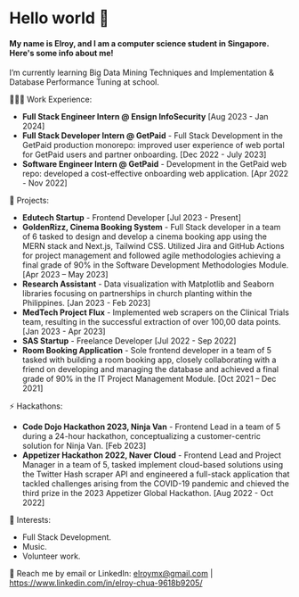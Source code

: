 # Hello world 👋 
#### My name is Elroy, and I am a computer science student in Singapore. Here's some info about me!
I’m currently learning Big Data Mining Techniques and Implementation & Database Performance Tuning at school.

👨🏻‍💻 Work Experience:
- **Full Stack Engineer Intern @ Ensign InfoSecurity** [Aug 2023 - Jan 2024]
- **Full Stack Developer Intern @ GetPaid** - Full Stack Development in the GetPaid production monorepo: improved user experience of web portal for GetPaid users and partner onboarding. [Dec 2022 - July 2023]
- **Software Engineer Intern @ GetPaid** - Development in the GetPaid web repo: developed a cost-effective onboarding web application. [Apr 2022 - Nov 2022]

🔭 Projects: 
- **Edutech Startup** - Frontend Developer [Jul 2023 - Present]
- **GoldenRizz, Cinema Booking System** - Full Stack developer in a team of 6 tasked to design and develop a cinema booking app using the MERN stack and Next.js, Tailwind CSS. Utilized Jira and GitHub Actions for project management and followed agile methodologies achieving a final grade of 90% in the Software Development Methodologies Module. [Apr 2023 – May 2023]
- **Research Assistant** - Data visualization with Matplotlib and Seaborn libraries focusing on partnerships in church planting within the Philippines. [Jan 2023 - Feb 2023]
- **MedTech Project Flux** - Implemented web scrapers on the Clinical Trials team, resulting in the successful extraction of over 100,00 data points. [Jan 2023 - Apr 2023]
- **SAS Startup** - Freelance Developer [Jul 2022 - Sep 2022]
- **Room Booking Application** - Sole frontend developer in a team of 5 tasked with building a room booking app, closely collaborating with a friend on developing and managing the database and achieved a final grade of 90% in the IT Project Management Module. [Oct 2021 – Dec 2021]
  
⚡ Hackathons:
- **Code Dojo Hackathon 2023, Ninja Van** - Frontend Lead in a team of 5 during a 24-hour hackathon, conceptualizing a customer-centric solution for Ninja Van. [Feb 2023]
- **Appetizer Hackathon 2022, Naver Cloud** - Frontend Lead and Project Manager in a team of 5, tasked implement cloud-based solutions using the Twitter Hash scraper API and engineered a full-stack application that tackled challenges arising from the COVID-19 pandemic and chieved the third prize in the 2023 Appetizer Global Hackathon. [Aug 2022 - Oct 2022]

🌱 Interests:
- Full Stack Development.
- Music.
- Volunteer work.

💬 Reach me by email or LinkedIn: elroymx@gmail.com | https://www.linkedin.com/in/elroy-chua-9618b9205/

<!---
elroychua/elroychua is a ✨ special ✨ repository because its `README.md` (this file) appears on your GitHub profile.
You can click the Preview link to take a look at your changes.
- 🔭 I’m currently working on ...
- 👯 I’m looking to collaborate on ...
- 🤔 I’m looking for help with ...
- 💬 Ask me about ...
- 📫 How to reach me: ...
- 😄 Pronouns: ...
--->
